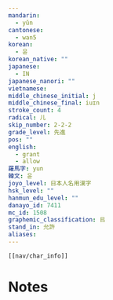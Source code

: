 ```yaml
---
mandarin:
  - yǔn
cantonese:
  - wan5
korean:
  - 윤
korean_native: ""
japanese:
  - IN
japanese_nanori: ""
vietnamese:
middle_chinese_initial: j
middle_chinese_final: iuɪn
stroke_count: 4
radical: 儿
skip_number: 2-2-2
grade_level: 先進
pos: ""
english:
  - grant
  - allow
羅馬字: yun
韓文: 윤
joyo_level: 日本人名用漢字
hsk_level: ""
hanmun_edu_level: ""
danayo_id: 7411
mc_id: 1508
graphemic_classification: 㠯
stand_in: 允許
aliases:
---
```

```meta-bind-embed
[[nav/char_info]]
```

# Notes
